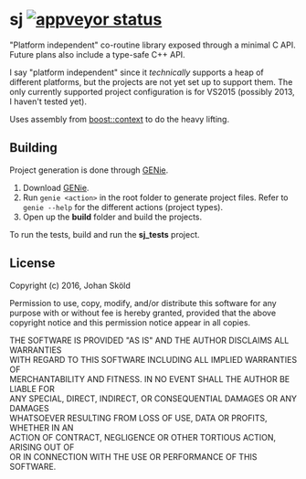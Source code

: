 sj [![appveyor status](https://ci.appveyor.com/api/projects/status/github/rhoot/sj?branch=master&svg=true)](https://ci.appveyor.com/project/rhoot/sj/branch/master)
==

"Platform independent" co-routine library exposed through a minimal C API.
Future plans also include a type-safe C++ API.

I say "platform independent" since it *technically* supports a heap of
different platforms, but the projects are not yet set up to support them. The
only currently supported project configuration is for VS2015 (possibly 2013,
I haven't tested yet).

Uses assembly from [boost::context] to do the heavy lifting.

Building
--------

Project generation is done through [GENie].

1. Download [GENie].
2. Run `genie <action>` in the root folder to generate project files. Refer to
   `genie --help` for the different actions (project types).
3. Open up the **build** folder and build the projects.

To run the tests, build and run the **sj_tests** project.

License
-------

Copyright (c) 2016, Johan Sköld

Permission to use, copy, modify, and/or distribute this software for any  
purpose with or without fee is hereby granted, provided that the above  
copyright notice and this permission notice appear in all copies.

THE SOFTWARE IS PROVIDED "AS IS" AND THE AUTHOR DISCLAIMS ALL WARRANTIES  
WITH REGARD TO THIS SOFTWARE INCLUDING ALL IMPLIED WARRANTIES OF  
MERCHANTABILITY AND FITNESS. IN NO EVENT SHALL THE AUTHOR BE LIABLE FOR  
ANY SPECIAL, DIRECT, INDIRECT, OR CONSEQUENTIAL DAMAGES OR ANY DAMAGES  
WHATSOEVER RESULTING FROM LOSS OF USE, DATA OR PROFITS, WHETHER IN AN  
ACTION OF CONTRACT, NEGLIGENCE OR OTHER TORTIOUS ACTION, ARISING OUT OF  
OR IN CONNECTION WITH THE USE OR PERFORMANCE OF THIS SOFTWARE.

[GENie]:            https://github.com/bkaradzic/GENie      "bkaradzic/GENie"
[boost::context]:   https://github.com/boostorg/context     "boostorg/context"
